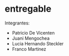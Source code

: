 # entregable

Integrantes:

- Patricio De Vicenten
- Juani Mengochea
- Lucia Hernando Steckler
- Franco Martinez
